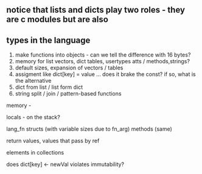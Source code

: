 

## notice that lists and dicts play two roles - they are c modules but are also
## types in the language



1. make functions into objects - can we tell the difference with 16 bytes?
2. memory for list vectors, dict tables, usertypes atts / methods,strings?
3. default sizes, expansion of vectors / tables
4. assigment like dict[key] = value ... does it brake the const? if so, what is the alternative
5. dict from list / list form dict 
6. string split / join / pattern-based functions

memory -

locals - on the stack?

lang_fn structs (with variable sizes due to fn_arg)
methods (same)

return values, values that pass by ref

elements in collections


does dict[key] <- newVal violates immutability?